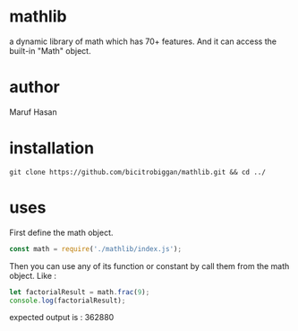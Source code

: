 # mathlib
a dynamic library of math which has 70+ features. And it can access the built-in "Math" object.
# author
Maruf Hasan
# installation
```
git clone https://github.com/bicitrobiggan/mathlib.git && cd ../
```
# uses

First define the math object.
```js
const math = require('./mathlib/index.js');
```
Then you can use any of its function or constant by call them from the math object. Like : 
```js
let factorialResult = math.frac(9);
console.log(factorialResult);
```
expected output is : 362880


